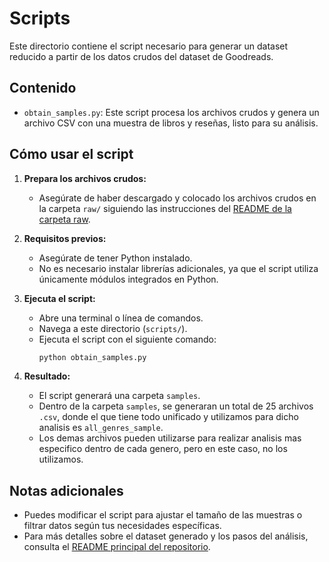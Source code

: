 # Scripts

Este directorio contiene el script necesario para generar un dataset reducido a partir de los datos crudos del dataset de Goodreads.

## Contenido

- `obtain_samples.py`: Este script procesa los archivos crudos y genera un archivo CSV con una muestra de libros y reseñas, listo para su análisis.

## Cómo usar el script

1. **Prepara los archivos crudos:**
   - Asegúrate de haber descargado y colocado los archivos crudos en la carpeta `raw/` siguiendo las instrucciones del [README de la carpeta raw](./raw/README.md).

2. **Requisitos previos:**
   - Asegúrate de tener Python instalado.
   - No es necesario instalar librerías adicionales, ya que el script utiliza únicamente módulos integrados en Python.

3. **Ejecuta el script:**
   - Abre una terminal o línea de comandos.
   - Navega a este directorio (`scripts/`).
   - Ejecuta el script con el siguiente comando:
     ```bash
     python obtain_samples.py
     ```

4. **Resultado:**
   - El script generará una carpeta `samples`.
   - Dentro de la carpeta `samples`, se generaran un total de 25 archivos `.csv`, donde el que tiene todo unificado y utilizamos para dicho analisis es `all_genres_sample`.
   - Los demas archivos pueden utilizarse para realizar analisis mas especifico dentro de cada genero, pero en este caso, no los utilizamos.
  
## Notas adicionales

- Puedes modificar el script para ajustar el tamaño de las muestras o filtrar datos según tus necesidades específicas.
- Para más detalles sobre el dataset generado y los pasos del análisis, consulta el [README principal del repositorio](../README.md).
